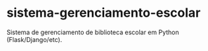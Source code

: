 # sistema-gerenciamento-escolar
Sistema de gerenciamento de biblioteca escolar em Python (Flask/Django/etc).
